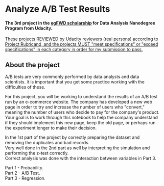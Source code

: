 # Analyze A/B Test Results
#### The 3rd project in the [egFWD scholarship](https://egfwd.com) for Data Analysis Nanodegree Program from Udacity.
<ins>These projects REVIEWED by Udacity reviewers (real persons) according to Project Rubricand, and the projects MUST "meet specifications" or "exceed specifications" in each category in order for my submission to pass.</ins>

## About the project
A/B tests are very commonly performed by data analysts and data scientists. It is important that you get some practice working with the difficulties of these.

For this project, you will be working to understand the results of an A/B test run by an e-commerce website. The company has developed a new web page in order to try and increase the number of users who "convert," meaning the number of users who decide to pay for the company's product. Your goal is to work through this notebook to help the company understand if they should implement this new page, keep the old page, or perhaps run the experiment longer to make their decision.

In the 1st part of the project by correctly preparing the dataset and removing the duplicates and bad records. \
Very well done in the 2nd part as well by interpreting the simulation and performing the z-test correctly. \
Correct analysis was done with the interaction between variables in Part 3.

Part 1 - Probability.\
Part 2 - A/B Test.\
Part 3 - Regression.
